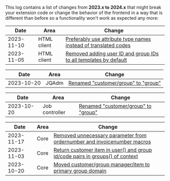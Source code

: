 This log contains a list of changes from **2023.x to 2024.x** that might break your extension code or change the behavior of the frontend in a way that is different than before so a functionality won't work as expected any more:

| Date | Area | Change
| ---- | ---- | ------
| 2023-11-10 | HTML client | [Preferably use attribute type names instead of translated codes](https://github.com/aimeos/ai-client-html/commit/632ea0bb95fb4e02640f1d87ac4b91f1ca51e59a)
| 2023-11-05 | HTML client | [Removed adding user ID and group IDs to all templates by default](https://github.com/aimeos/ai-client-html/commit/a613c78e97bdef9ecdf184c30e436628af9b87c0)

| Date | Area | Change
| ---- | ---- | ------
| 2023-10-20 | JQAdm | [Renamed "customer/group" to "group"](https://github.com/aimeos/ai-admin-jqadm/commit/860717a8bcf3587263e72eaf442730e112cbe23a)

| Date | Area | Change
| ---- | ---- | ------
| 2023-10-20 | Job controller | [Renamed "customer/group" to "group"](https://github.com/aimeos/ai-controller-jobs/commit/3011bbe45e41a36ceedb35f6a056686444976375)

| Date | Area | Change
| ---- | ---- | ------
| 2023-11-17 | Core | [Removed unnecessary parameter from ordernumber and invoicenumber macros](https://github.com/aimeos/aimeos-core/commit/db103c5f635acfbd0f9afc48ef6dfe3c4841d24a)
| 2023-11-03 | Core | [Return customer item in user() and group id/code pairs in groups() of context](https://github.com/aimeos/aimeos-core/commit/be40ee648a191746f70ee3891556455f12cfcb7d)
| 2023-10-20 | Core | [Moved customer/group manager/item to primary group domain](https://github.com/aimeos/aimeos-core/commit/b4d665561a911a860eeca9829763e215727cbba2)
